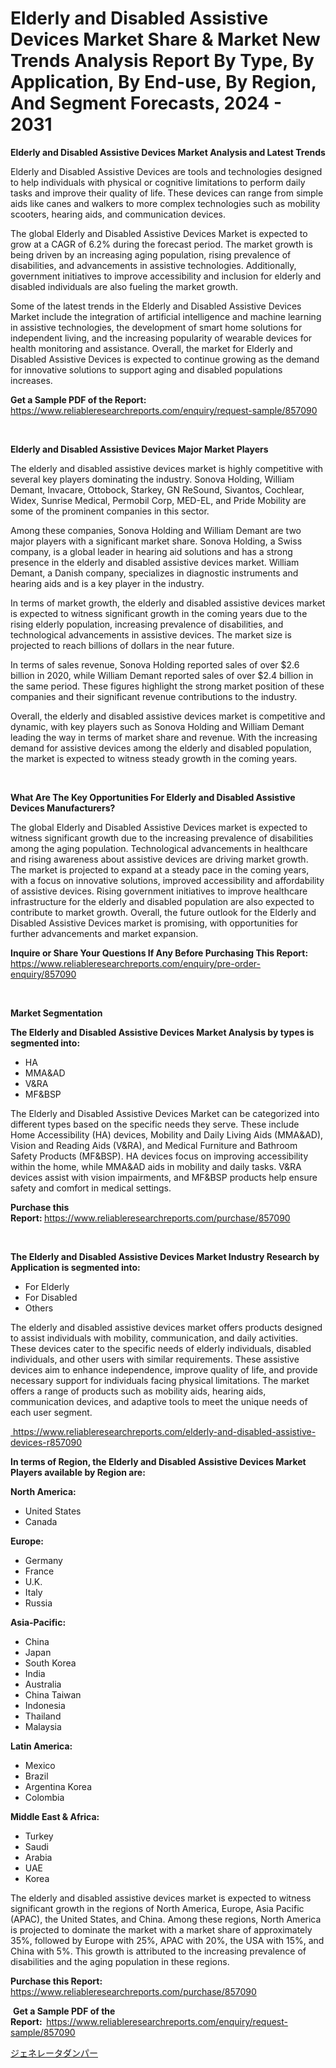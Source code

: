<p><h1>Elderly and Disabled Assistive Devices Market Share & Market New Trends Analysis Report By Type, By Application, By End-use, By Region, And Segment Forecasts, 2024 - 2031</h1></p><p><strong>Elderly and Disabled Assistive Devices Market Analysis and Latest Trends</strong></p>
<p><p>Elderly and Disabled Assistive Devices are tools and technologies designed to help individuals with physical or cognitive limitations to perform daily tasks and improve their quality of life. These devices can range from simple aids like canes and walkers to more complex technologies such as mobility scooters, hearing aids, and communication devices.</p><p>The global Elderly and Disabled Assistive Devices Market is expected to grow at a CAGR of 6.2% during the forecast period. The market growth is being driven by an increasing aging population, rising prevalence of disabilities, and advancements in assistive technologies. Additionally, government initiatives to improve accessibility and inclusion for elderly and disabled individuals are also fueling the market growth.</p><p>Some of the latest trends in the Elderly and Disabled Assistive Devices Market include the integration of artificial intelligence and machine learning in assistive technologies, the development of smart home solutions for independent living, and the increasing popularity of wearable devices for health monitoring and assistance. Overall, the market for Elderly and Disabled Assistive Devices is expected to continue growing as the demand for innovative solutions to support aging and disabled populations increases.</p></p>
<p><strong>Get a Sample PDF of the Report:&nbsp;</strong> <a href="https://www.reliableresearchreports.com/enquiry/request-sample/857090">https://www.reliableresearchreports.com/enquiry/request-sample/857090</a></p>
<p>&nbsp;</p>
<p><strong>Elderly and Disabled Assistive Devices Major Market Players</strong></p>
<p><p>The elderly and disabled assistive devices market is highly competitive with several key players dominating the industry. Sonova Holding, William Demant, Invacare, Ottobock, Starkey, GN ReSound, Sivantos, Cochlear, Widex, Sunrise Medical, Permobil Corp, MED-EL, and Pride Mobility are some of the prominent companies in this sector.</p><p>Among these companies, Sonova Holding and William Demant are two major players with a significant market share. Sonova Holding, a Swiss company, is a global leader in hearing aid solutions and has a strong presence in the elderly and disabled assistive devices market. William Demant, a Danish company, specializes in diagnostic instruments and hearing aids and is a key player in the industry.</p><p>In terms of market growth, the elderly and disabled assistive devices market is expected to witness significant growth in the coming years due to the rising elderly population, increasing prevalence of disabilities, and technological advancements in assistive devices. The market size is projected to reach billions of dollars in the near future.</p><p>In terms of sales revenue, Sonova Holding reported sales of over $2.6 billion in 2020, while William Demant reported sales of over $2.4 billion in the same period. These figures highlight the strong market position of these companies and their significant revenue contributions to the industry.</p><p>Overall, the elderly and disabled assistive devices market is competitive and dynamic, with key players such as Sonova Holding and William Demant leading the way in terms of market share and revenue. With the increasing demand for assistive devices among the elderly and disabled population, the market is expected to witness steady growth in the coming years.</p></p>
<p>&nbsp;</p>
<p><strong>What Are The Key Opportunities For Elderly and Disabled Assistive Devices Manufacturers?</strong></p>
<p><p>The global Elderly and Disabled Assistive Devices market is expected to witness significant growth due to the increasing prevalence of disabilities among the aging population. Technological advancements in healthcare and rising awareness about assistive devices are driving market growth. The market is projected to expand at a steady pace in the coming years, with a focus on innovative solutions, improved accessibility and affordability of assistive devices. Rising government initiatives to improve healthcare infrastructure for the elderly and disabled population are also expected to contribute to market growth. Overall, the future outlook for the Elderly and Disabled Assistive Devices market is promising, with opportunities for further advancements and market expansion.</p></p>
<p><strong>Inquire or Share Your Questions If Any Before Purchasing This Report:</strong> <a href="https://www.reliableresearchreports.com/enquiry/pre-order-enquiry/857090">https://www.reliableresearchreports.com/enquiry/pre-order-enquiry/857090</a></p>
<p>&nbsp;</p>
<p><strong>Market Segmentation</strong></p>
<p><strong>The Elderly and Disabled Assistive Devices Market Analysis by types is segmented into:</strong></p>
<p><ul><li>HA</li><li>MMA&AD</li><li>V&RA</li><li>MF&BSP</li></ul></p>
<p><p>The Elderly and Disabled Assistive Devices Market can be categorized into different types based on the specific needs they serve. These include Home Accessibility (HA) devices, Mobility and Daily Living Aids (MMA&AD), Vision and Reading Aids (V&RA), and Medical Furniture and Bathroom Safety Products (MF&BSP). HA devices focus on improving accessibility within the home, while MMA&AD aids in mobility and daily tasks. V&RA devices assist with vision impairments, and MF&BSP products help ensure safety and comfort in medical settings.</p></p>
<p><strong>Purchase this Report:&nbsp;</strong><a href="https://www.reliableresearchreports.com/purchase/857090">https://www.reliableresearchreports.com/purchase/857090</a></p>
<p>&nbsp;</p>
<p><strong>The Elderly and Disabled Assistive Devices Market Industry Research by Application is segmented into:</strong></p>
<p><ul><li>For Elderly</li><li>For Disabled</li><li>Others</li></ul></p>
<p><p>The elderly and disabled assistive devices market offers products designed to assist individuals with mobility, communication, and daily activities. These devices cater to the specific needs of elderly individuals, disabled individuals, and other users with similar requirements. These assistive devices aim to enhance independence, improve quality of life, and provide necessary support for individuals facing physical limitations. The market offers a range of products such as mobility aids, hearing aids, communication devices, and adaptive tools to meet the unique needs of each user segment.</p></p>
<p><a href="https://www.reliableresearchreports.com/elderly-and-disabled-assistive-devices-r857090">&nbsp;https://www.reliableresearchreports.com/elderly-and-disabled-assistive-devices-r857090</a></p>
<p><strong>In terms of Region, the Elderly and Disabled Assistive Devices Market Players available by Region are:</strong></p>
<p>
    <p> <strong> North America: </strong>
        <ul>
            <li>United States</li>
            <li>Canada</li>
        </ul>
        </p> 
    <p> <strong> Europe: </strong>
        <ul>
            <li>Germany</li>
            <li>France</li>
            <li>U.K.</li>
            <li>Italy</li>
            <li>Russia</li>
        </ul>
        </p> 
    <p> <strong> Asia-Pacific: </strong>
        <ul>
            <li>China</li>
            <li>Japan</li>
            <li>South Korea</li>
            <li>India</li>
            <li>Australia</li>
            <li>China Taiwan</li>
            <li>Indonesia</li>
            <li>Thailand</li>
            <li>Malaysia</li>
        </ul>
        </p> 
    <p> <strong> Latin America: </strong>
        <ul>
            <li>Mexico</li>
            <li>Brazil</li>
            <li>Argentina Korea</li>
            <li>Colombia</li>
        </ul>
        </p> 
    <p> <strong> Middle East & Africa: </strong>
        <ul>
            <li>Turkey</li>
            <li>Saudi</li>
            <li>Arabia</li>
            <li>UAE</li>
            <li>Korea</li>
        </ul>
    </p>
    </p>
<p><p>The elderly and disabled assistive devices market is expected to witness significant growth in the regions of North America, Europe, Asia Pacific (APAC), the United States, and China. Among these regions, North America is projected to dominate the market with a market share of approximately 35%, followed by Europe with 25%, APAC with 20%, the USA with 15%, and China with 5%. This growth is attributed to the increasing prevalence of disabilities and the aging population in these regions.</p></p>
<p><strong>Purchase this Report: </strong><a href="https://www.reliableresearchreports.com/purchase/857090">https://www.reliableresearchreports.com/purchase/857090</a></p>
<p>&nbsp;<strong>Get a Sample PDF of the Report:&nbsp;&nbsp;</strong><a href="https://www.reliableresearchreports.com/enquiry/request-sample/857090">https://www.reliableresearchreports.com/enquiry/request-sample/857090</a></p>
<p><strong></strong></p>
<p><p><a href="https://github.com/pepo3k/Market-Research-Report-List-1/blob/main/960730448621.md">ジェネレータダンパー</a></p></p>